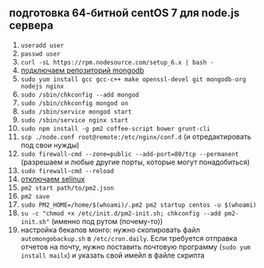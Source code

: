 ## подготовка 64-битной centOS 7 для node.js сервера

1. `useradd user`
2. `passwd user`
4. `curl -sL https://rpm.nodesource.com/setup_6.x | bash -`
5. [подключаем репозиторий mongodb](https://docs.mongodb.com/manual/tutorial/install-mongodb-on-red-hat/#for-the-latest-stable-release-of-mongodb)
7. `sudo yum install gcc gcc-c++ make openssl-devel git mongodb-org nodejs nginx`
8. `sudo /sbin/chkconfig --add mongod`
9. `sudo /sbin/chkconfig mongod on`
10. `sudo /sbin/service mongod start`
13. `sudo /sbin/service nginx start`
16. `sudo npm install -g pm2 coffee-script bower grunt-cli`
17. `scp ./node.conf root@remote:/etc/nginx/conf.d` (и отредактировать под свои нужды)
19. `sudo firewall-cmd --zone=public --add-port=80/tcp --permanent` (разрешаем и любые другие порты, которые могут понадобиться)
20. `sudo firewall-cmd --reload`
21. [отключаем selinux](http://xmodulo.com/how-to-disable-selinux.html)
22. `pm2 start path/to/pm2.json`
23. `pm2 save`
24. `sudo PM2_HOME=/home/$(whoami)/.pm2 pm2 startup centos -u $(whoami)`
25. `su -c "chmod +x /etc/init.d/pm2-init.sh; chkconfig --add pm2-init.sh"` (именно под рутом (почему-то))
26. настройка бекапов монго: нужно скопировать файл `automongobackup.sh` в `/etc/cron.daily`. Если требуется отправка отчетов на почту, нужно поставить почтовую программу (`sudo yum install mailx`) и указать свой имейл в файле скрипта
